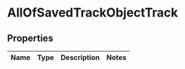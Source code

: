# AllOfSavedTrackObjectTrack

## Properties
Name | Type | Description | Notes
------------ | ------------- | ------------- | -------------
